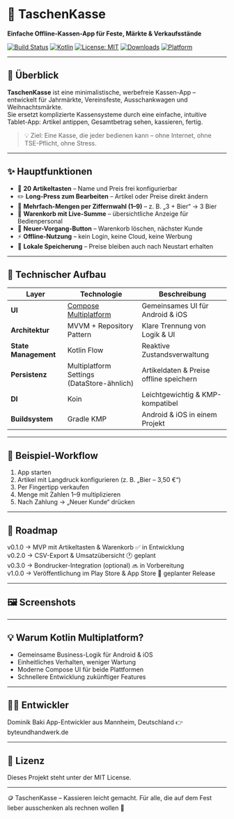# 🎡 TaschenKasse
**Einfache Offline-Kassen-App für Feste, Märkte & Verkaufsstände**

[![Build Status](https://img.shields.io/github/actions/workflow/status/Code-Noob82/TaschenKasse/build.yml?branch=main&label=Build)](https://github.com/Code-Noob82/TaschenKasse/actions)
[![Kotlin](https://img.shields.io/badge/Kotlin-1.9%2B-blue?logo=kotlin&logoColor=white)](https://kotlinlang.org/)
[![License: MIT](https://img.shields.io/badge/License-MIT-green.svg)](LICENSE)
[![Downloads](https://img.shields.io/github/downloads/Codenoob/TaschenKasse/total.svg)](https://github.com/Code-Noob82/TaschenKasse/releases)
[![Platform](https://img.shields.io/badge/Platform-Android%20%7C%20iOS-lightgrey)](#)

---

## 🧭 Überblick
**TaschenKasse** ist eine minimalistische, werbefreie Kassen-App – entwickelt für Jahrmärkte, Vereinsfeste, Ausschankwagen und Weihnachtsmärkte.  
Sie ersetzt komplizierte Kassensysteme durch eine einfache, intuitive Tablet-App: Artikel antippen, Gesamtbetrag sehen, kassieren, fertig.

> 💡 Ziel: Eine Kasse, die jeder bedienen kann – ohne Internet, ohne TSE-Pflicht, ohne Stress.

---

## ✨ Hauptfunktionen
- 🧮 **20 Artikeltasten** – Name und Preis frei konfigurierbar
- ✏️ **Long-Press zum Bearbeiten** – Artikel oder Preise direkt ändern
- 🔢 **Mehrfach-Mengen per Ziffernwahl (1–9)** – z. B. „3 + Bier“ → 3 Bier
- 🛒 **Warenkorb mit Live-Summe** – übersichtliche Anzeige für Bedienpersonal
- 🔁 **Neuer-Vorgang-Button** – Warenkorb löschen, nächster Kunde
- ⚡ **Offline-Nutzung** – kein Login, keine Cloud, keine Werbung
- 💾 **Lokale Speicherung** – Preise bleiben auch nach Neustart erhalten

---

## 🧱 Technischer Aufbau

| Layer | Technologie | Beschreibung |
|-------|--------------|--------------|
| **UI** | [Compose Multiplatform](https://www.jetbrains.com/lp/compose-multiplatform/) | Gemeinsames UI für Android & iOS |
| **Architektur** | MVVM + Repository Pattern | Klare Trennung von Logik & UI |
| **State Management** | Kotlin Flow | Reaktive Zustandsverwaltung |
| **Persistenz** | Multiplatform Settings (DataStore-ähnlich) | Artikeldaten & Preise offline speichern |
| **DI** | Koin | Leichtgewichtig & KMP-kompatibel |
| **Buildsystem** | Gradle KMP | Android & iOS in einem Projekt |

---

## 📱 Beispiel-Workflow

1. App starten
2. Artikel mit Langdruck konfigurieren (z. B. „Bier – 3,50 €“)
3. Per Fingertipp verkaufen
4. Menge mit Zahlen 1–9 multiplizieren
5. Nach Zahlung → „Neuer Kunde“ drücken

---

## 🧠 Roadmap

v0.1.0  →  MVP mit Artikeltasten & Warenkorb          ✅ in Entwicklung  
v0.2.0  →  CSV-Export & Umsatzübersicht               🕐 geplant  
v0.3.0  →  Bondrucker-Integration (optional)          🔜 in Vorbereitung  
v1.0.0  →  Veröffentlichung im Play Store & App Store 🚀 geplanter Release

---

## 🖼️ Screenshots



---

## 💡 Warum Kotlin Multiplatform?

- Gemeinsame Business-Logik für Android & iOS 
- Einheitliches Verhalten, weniger Wartung 
- Moderne Compose UI für beide Plattformen 
- Schnellere Entwicklung zukünftiger Features

--- 

## 🧑‍💻 Entwickler

Dominik Baki App-Entwickler aus Mannheim, Deutschland
👉 byteundhandwerk.de

---

## 📄 Lizenz

Dieses Projekt steht unter der MIT License.

---

🪙 TaschenKasse – Kassieren leicht gemacht.
Für alle, die auf dem Fest lieber ausschenken als rechnen wollen 🍻